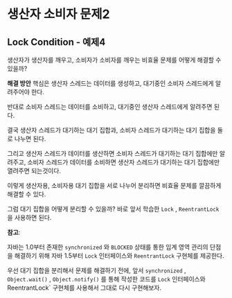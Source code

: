# 생산자 소비자 문제2

## Lock Condition - 예제4

생산자가 생산자를 깨우고, 소비자가 소비자를 깨우는 비효율 문제를 어떻게 해결할 수 있을까?

**해결 방안**
핵심은 생산자 스레드는 데이터를 생성하고, 대기중인 소비자 스레드에게 알려주어야 한다. 

반대로 소비자 스레드는 데이터를 소비하고, 대기중인 생산자 스레드에게 알려주면 된다. 

결국 생산자 스레드가 대기하는 대기 집합과, 소비자 스레드가 대기하는 대기 집합을 둘로 나누면 된다. 

그리고 생산자 스레드가 데이터를 생산하면 소비자 스레드가 대기하는 대기 집합에만 알려주고, 소비자 스레드가 데이터를 소비하면 생산자 스레드가 대기하는 대기 집합에만 열려주면 되는것이다. 

이렇게 생산자용, 소비자용 대기 집합을 서로 나누어 분리하면 비효율 문제를 깔끔하게 해결할 수 있다.

그럼 대기 집합을 어떻게 분리할 수 있을까? 바로 앞서 학습한 `Lock` , `ReentrantLock` 을 사용하면 된다.

**참고**: 

자바는 1.0부터 존재한 `synchronized` 와 `BLOCKED` 상태를 통한 임계 영역 관리의 단점을 해결하기 위해 자바 1.5부터 `Lock` 인터페이스와 `ReentrantLock` 구현체를 제공한다.

우선 대기 집합을 분리해서 문제를 해결하기 전에, 앞서 `synchronized` , `Object.wait()` , `Object.notify()` 를 통해 작성한 코드를 `Lock` 인터페이스와 ReentrantLock` 구현체를 사용해서 그대로 다시 구현해보자.

